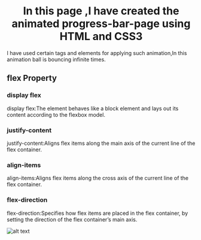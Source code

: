 
<h1 align="center">In this page ,I have created the animated progress-bar-page using HTML and CSS3</h1>
I have used certain tags and elements for applying such animation,In this animation ball is bouncing infinite times.

<h2>flex Property</h2>
<h3> display flex</h3>
display flex:The element behaves like a block element and lays out its content according to the flexbox model.
<h3> justify-content</h3>

justify-content:Aligns flex items along the main axis of the current line of the flex container.
<h3> align-items</h3>
align-items:Aligns flex items along the cross axis of the current line of the flex container.
<h3> flex-direction</h3>
flex-direction:Specifies how flex items are placed in the flex container, by setting the direction of the flex container’s main axis.

![alt text](https://github.com/AnujAgrawal-1/HTML-CSS3-Animation/blob/master/ball_shadow.png)
